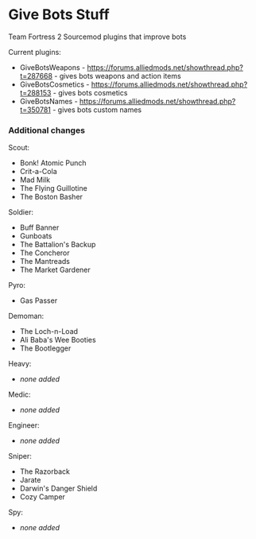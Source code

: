 # Give Bots Stuff
Team Fortress 2 Sourcemod plugins that improve bots

Current plugins:
- GiveBotsWeapons - https://forums.alliedmods.net/showthread.php?t=287668 - gives bots weapons and action items
- GiveBotsCosmetics - https://forums.alliedmods.net/showthread.php?t=288153 - gives bots cosmetics
- GiveBotsNames - https://forums.alliedmods.net/showthread.php?t=350781 - gives bots custom names

### Additional changes

Scout:
 - Bonk! Atomic Punch
 - Crit-a-Cola
 - Mad Milk
 - The Flying Guillotine
 - The Boston Basher

Soldier:
 - Buff Banner
 - Gunboats
 - The Battalion's Backup
 - The Concheror
 - The Mantreads
 - The Market Gardener

Pyro:
 - Gas Passer

Demoman:
 - The Loch-n-Load
 - Ali Baba's Wee Booties
 - The Bootlegger

Heavy:
 - *none added*

Medic:
 - *none added*

Engineer:
 - *none added*

Sniper:
 - The Razorback
 - Jarate
 - Darwin's Danger Shield
 - Cozy Camper

Spy:
 - *none added*